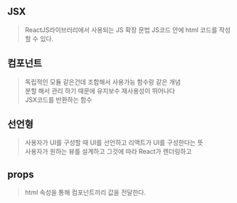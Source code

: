 ## JSX
> ReactJS라이브러리에서 사용되는 JS 확장 문법 JS코드 안에 html 코드를 작성 할 수 있다.

## 컴포넌트
> 독립적인 모듈 같은건데 조합해서 사용가능 함수랑 같은 개념      
> 분할 해서 관리 하기 때문에 유지보수 재사용성이 뛰어나다      
> JSX코드를 반환하는 함수

## 선언형
> 사용자가 UI를 구성할 때 UI를 선언하고 리액트가 UI를 구성한다는 뜻      
> 사용자가 원하는 뷰를 설계하고 그것에 따라 React가 렌더링하고 

## props
> html 속성을 통해 컴포넌트끼리 값을 전달한다.
